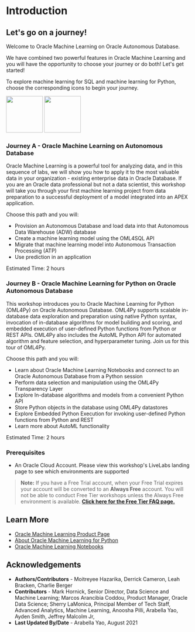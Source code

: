 # Introduction


## Let's go on a journey!
Welcome to Oracle Machine Learning on Oracle Autonomous Database. 

[](youtube:1ew-4yzUPuE)

We have combined two powerful features in Oracle Machine Learning and you will have the opportunity to choose your journey or do both! Let's get started!

To explore machine learning for SQL and machine learning for Python, choose the corresponding icons to begin your journey.

[<img src="https://objectstorage.us-ashburn-1.oraclecloud.com/p/33cOHsBUt-iNUtL95pRexHYqvo0iI1U8S4Hz0PO52lGw4YZ4GQ5fXiEgZKGuDaQW/n/idytgywzwo9h/b/ADWCLab/o/oml4sqlOML4SQL.png" width="100">](?lab=intro)
[<img src="https://objectstorage.us-ashburn-1.oraclecloud.com/p/HoH6izYbWRl3zfeCozD3AAhSBIOZI7Kd5ERW7ciU0-PBoME9a31yxayaubA62DNB/n/idytgywzwo9h/b/ADWCLab/o/oml4pyOML4PY.png" width="100">](?lab=introduction)

### Journey A - Oracle Machine Learning on Autonomous Database

Oracle Machine Learning is a powerful tool for analyzing data, and in this sequence of labs, we will show you how to apply it to the most valuable data in your organization - existing enterprise data in Oracle Database. If you are an Oracle data professional but not a data scientist, this workshop will take you through your first machine learning project from data preparation to a successful deployment of a model integrated into an APEX application.

Choose this path and you will:
- Provision an Autonomous Database and load data into that Autonomous Data Warehouse (ADW) database
- Create a machine learning model using the OML4SQL API
- Migrate that machine learning model into Autonomous Transaction Processing (ATP)
- Use prediction in an application

Estimated Time: 2 hours

### Journey B - Oracle Machine Learning for Python on Oracle Autonomous Database

This workshop introduces you to Oracle Machine Learning for Python (OML4Py) on Oracle Autonomous Database. OML4Py supports scalable in-database data exploration and preparation using native Python syntax, invocation of in-database algorithms for model building and scoring, and embedded execution of user-defined Python functions from Python or REST APIs. OML4Py also includes the AutoML Python API for automated algorithm and feature selection, and hyperparameter tuning. Join us for this tour of OML4Py.

Choose this path and you will:
* Learn about Oracle Machine Learning Notebooks and connect to an Oracle Autonomous Database from a Python session
* Perform data selection and manipulation using the OML4Py Transparency Layer
* Explore In-database algorithms and models from a convenient Python API
* Store Python objects in the database using OML4Py datastores  
* Explore Embedded Python Execution for invoking user-defined Python functions from Python and REST
* Learn more about AutoML functionality

Estimated Time: 2 hours

### Prerequisites

- An Oracle Cloud Account. Please view this workshop's LiveLabs landing page to see which environments are supported

> **Note:** If you have a Free Trial account, when your Free Trial expires your account will be converted to an **Always Free** account. You will not be able to conduct Free Tier workshops unless the Always Free environment is available. **[Click here for the Free Tier FAQ page.](https://www.oracle.com/cloud/free/faq.html)**

## Learn More

* [Oracle Machine Learning Product Page](https://www.oracle.com/database/technologies/datawarehouse-bigdata/machine-learning.html)
* [About Oracle Machine Learning for Python](https://docs.oracle.com/en/database/oracle/machine-learning/oml4py/1/mlpug/about-oml4py.html#GUID-D00976CA-3663-4F32-A6A2-B6BF5A843ADC)
* [Oracle Machine Learning Notebooks](https://docs.oracle.com/en/database/oracle/machine-learning/oml-notebooks/)


## Acknowledgements

- **Authors/Contributors** - Moitreyee Hazarika, Derrick Cameron, Leah Bracken, Charlie Berger
- **Contributors** - Mark Hornick, Senior Director, Data Science and Machine Learning; Marcos Arancibia Coddou, Product Manager, Oracle Data Science; Sherry LaMonica, Principal Member of Tech Staff, Advanced Analytics, Machine Learning, Anoosha Pilli, Arabella Yao, Ayden Smith, Jeffrey Malcolm Jr, 
- **Last Updated By/Date** - Arabella Yao, August 2021

